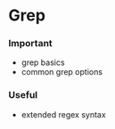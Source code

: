 # Grep

### Important

-   grep basics
-   common grep options

### Useful

-   extended regex syntax

